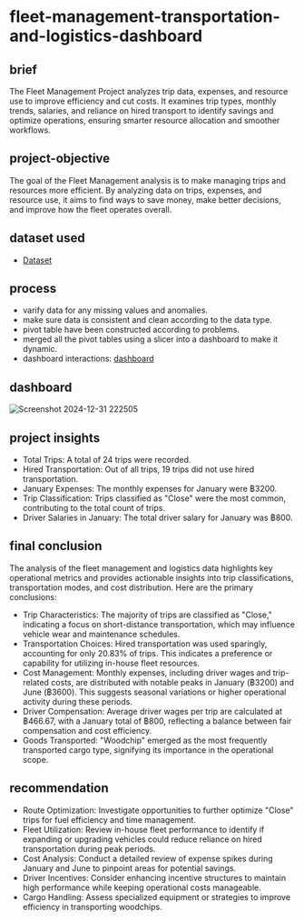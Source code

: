 # fleet-management-transportation-and-logistics-dashboard
## brief
The Fleet Management Project analyzes trip data, expenses, and resource use to improve efficiency and cut costs. It examines trip types, monthly trends, salaries, and reliance on hired transport to identify savings and optimize operations, ensuring smarter resource allocation and smoother workflows.
## project-objective
The goal of the Fleet Management analysis is to make managing trips and resources more efficient. By analyzing data on trips, expenses, and resource use, it aims to find ways to save money, make better decisions, and improve how the fleet operates overall.
## dataset used
- <a href ="https://github.com/Akanksha311/fleet-management-transportation-and-logistics-dashboard/blob/main/fleet_managemnet_transportation_and_logistics_dashboard_and_analysis.xlsx" a>Dataset</a>
## process
- varify data for any missing values and anomalies.
- make sure data is consistent and clean according to the data type.
- pivot table have been constructed according to problems.
- merged all the pivot tables using a slicer into a dashboard to make it dynamic.
- dashboard interactions: <a href="https://github.com/Akanksha311/fleet-management-transportation-and-logistics-dashboard/blob/main/Screenshot%202024-12-31%20222505.png">dashboard</a>
## dashboard
![Screenshot 2024-12-31 222505](https://github.com/user-attachments/assets/3bb59e9d-22cc-4eda-a946-fd2cc5fb55fe)
## project insights
- Total Trips: A total of 24 trips were recorded.
- Hired Transportation: Out of all trips, 19 trips did not use hired transportation.
- January Expenses: The monthly expenses for January were ฿3200.
- Trip Classification: Trips classified as "Close" were the most common, contributing to the total count of trips.
- Driver Salaries in January: The total driver salary for January was ฿800.
## final conclusion
The analysis of the fleet management and logistics data highlights key operational metrics and provides actionable insights into trip classifications, transportation modes, and cost distribution. Here are the primary conclusions:
- Trip Characteristics: The majority of trips are classified as "Close," indicating a focus on short-distance transportation, which may influence vehicle wear and maintenance schedules.
- Transportation Choices: Hired transportation was used sparingly, accounting for only 20.83% of trips. This indicates a preference or capability for utilizing in-house fleet resources.
- Cost Management: Monthly expenses, including driver wages and trip-related costs, are distributed with notable peaks in January (฿3200) and June (฿3600). This suggests seasonal variations or higher operational activity during these periods.
- Driver Compensation: Average driver wages per trip are calculated at ฿466.67, with a January total of ฿800, reflecting a balance between fair compensation and cost efficiency.
- Goods Transported: "Woodchip" emerged as the most frequently transported cargo type, signifying its importance in the operational scope.
## recommendation
- Route Optimization: Investigate opportunities to further optimize "Close" trips for fuel efficiency and time management.
- Fleet Utilization: Review in-house fleet performance to identify if expanding or upgrading vehicles could reduce reliance on hired transportation during peak periods.
- Cost Analysis: Conduct a detailed review of expense spikes during January and June to pinpoint areas for potential savings.
- Driver Incentives: Consider enhancing incentive structures to maintain high performance while keeping operational costs manageable.
- Cargo Handling: Assess specialized equipment or strategies to improve efficiency in transporting woodchips.
